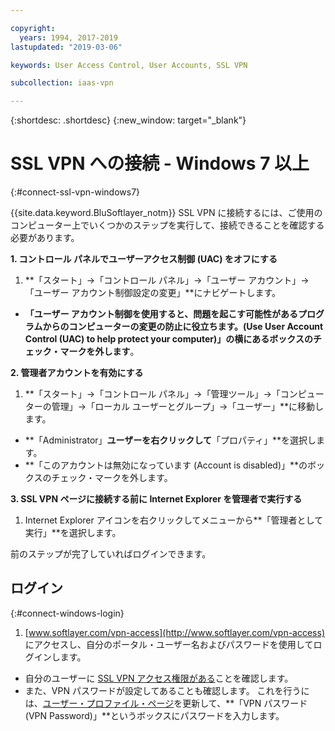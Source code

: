 ```yaml
---

copyright:
  years: 1994, 2017-2019
lastupdated: "2019-03-06"

keywords: User Access Control, User Accounts, SSL VPN

subcollection: iaas-vpn

---
```


{:shortdesc: .shortdesc}
{:new_window: target="_blank"}

# SSL VPN への接続 - Windows 7 以上
{:#connect-ssl-vpn-windows7}

{{site.data.keyword.BluSoftlayer_notm}} SSL VPN に接続するには、ご使用のコンピューター上でいくつかのステップを実行して、接続できることを確認する必要があります。

**1. コントロール パネルでユーザーアクセス制御 (UAC) をオフにする**

1. **「スタート」->「コントロール パネル」->「ユーザー アカウント」->「ユーザー アカウント制御設定の変更」**にナビゲートします。
* **「ユーザー アカウント制御を使用すると、問題を起こす可能性があるプログラムからのコンピューターの変更の防止に役立ちます。(Use User Account Control (UAC) to help protect your computer)」**の横にあるボックスの**チェック・マークを外します**。

**2. 管理者アカウントを有効にする**

1. **「スタート」->「コントロール パネル」->「管理ツール」->「コンピューターの管理」->「ローカル ユーザーとグループ」->「ユーザー」**に移動します。 
* **「Administrator」**ユーザーを右クリックして**「プロパティ」**を選択します。 
* **「このアカウントは無効になっています (Account is disabled)」**のボックスのチェック・マークを外します。

**3. SSL VPN ページに接続する前に Internet Explorer を管理者で実行する**

1. Internet Explorer アイコンを右クリックしてメニューから**「管理者として実行」**を選択します。

前のステップが完了していればログインできます。 

## ログイン
{:#connect-windows-login}

1. [www.softlayer.com/vpn-access](http://www.softlayer.com/vpn-access) にアクセスし、自分のポータル・ユーザー名およびパスワードを使用してログインします。 
* 自分のユーザーに [SSL VPN アクセス権限がある](/docs/infrastructure/iaas-vpn?topic=VPN-activate-or-deactivate-ssl-vpn-access-for-a-user)ことを確認します。  
* また、VPN パスワードが設定してあることも確認します。 これを行うには、[ユーザー・プロファイル・ページ](https://control.softlayer.com/account/user/profile)を更新して、**「VPN パスワード (VPN Password)」**というボックスにパスワードを入力します。
